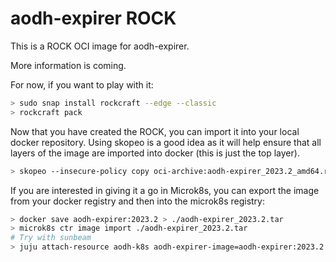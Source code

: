 # aodh-expirer ROCK

This is a ROCK OCI image for aodh-expirer.

More information is coming.

For now, if you want to play with it:

```bash
> sudo snap install rockcraft --edge --classic
> rockcraft pack
```

Now that you have created the ROCK, you can import it into
your local docker repository. Using skopeo is a good idea as
it will help ensure that all layers of the image are imported
into docker (this is just the top layer).

```bash
> skopeo --insecure-policy copy oci-archive:aodh-expirer_2023.2_amd64.rock docker-daemon:aodh-expirer:2023.2
```

If you are interested in giving it a go in Microk8s, you can
export the image from your docker registry and then into the
microk8s registry:

```bash
> docker save aodh-expirer:2023.2 > ./aodh-expirer_2023.2.tar
> microk8s ctr image import ./aodh-expirer_2023.2.tar
# Try with sunbeam
> juju attach-resource aodh-k8s aodh-expirer-image=aodh-expirer:2023.2
```
